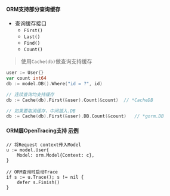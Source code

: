 #### ORM支持部分查询缓存
- 查询缓存接口
    - `First()`
    - `Last()`
    - `Find()`
    - `Count()`

> 使用`Cache(db)`做查询支持缓存
```go
user := User{}
var count int64
db := model.DB().Where("id = ?", id)

// 连续查询均支持缓存
db := Cache(db).First(&user).Count(&count)  // *CacheDB

// 如果要取消缓存，中间插入.DB
db := Cache(db).First(&user).DB.Count(&count)   // *gorm.DB
```

#### ORM层OpenTracing支持 [示例](https://custody-merchant-admin/blob/master/router/web/home.go#L37)
```
// 将Request context传入Model
u := model.User{
    Model: orm.Model{Context: c},
}

// ORM查询时启动Trace
if s := u.Trace(); s != nil {
    defer s.Finish()
}
```